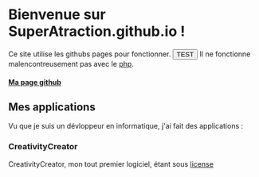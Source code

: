 # Bienvenue sur SuperAtraction.github.io !
<script type="javascript">function a(){
alert("e");
}</script>
Ce site utilise les githubs pages pour fonctionner.
<input type="button" class="btn btn-github" value="TEST" onClick="a()">
Il ne fonctionne malencontreusement pas avec le [php](https://www.php.net/manual/fr/).
#### [Ma page github](https://github.com/SuperAtraction/)
## Mes applications
Vu que je suis un dévloppeur en informatique, j'ai fait des applications :
### CreativityCreator
CreativityCreator, mon tout premier logiciel, étant sous [license](License.html)<br>
